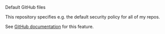 Default GitHub files

This repository specifies e.g. the default security policy for all of my repos.

See
[GitHub documentation](https://docs.github.com/en/communities/setting-up-your-project-for-healthy-contributions/creating-a-default-community-health-file)
for this feature.
